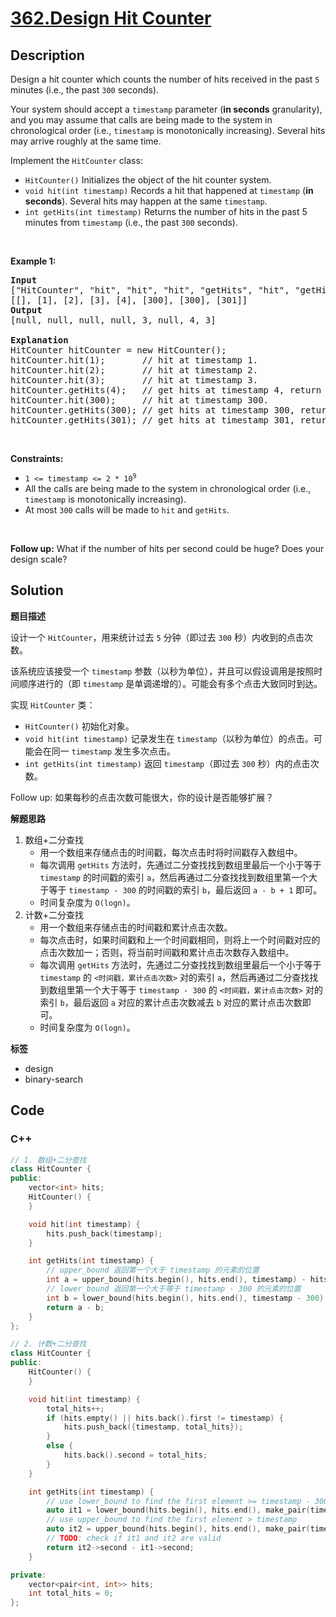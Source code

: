 # [362.Design Hit Counter](https://leetcode.com/problems/design-hit-counter/description/)

## Description

<p>Design a hit counter which counts the number of hits received in the past <code>5</code> minutes (i.e., the past <code>300</code> seconds).</p>

<p>Your system should accept a <code>timestamp</code> parameter (<strong>in seconds</strong> granularity), and you may assume that calls are being made to the system in chronological order (i.e., <code>timestamp</code> is monotonically increasing). Several hits may arrive roughly at the same time.</p>

<p>Implement the <code>HitCounter</code> class:</p>

<ul>
  <li><code>HitCounter()</code> Initializes the object of the hit counter system.</li>
  <li><code>void hit(int timestamp)</code> Records a hit that happened at <code>timestamp</code> (<strong>in seconds</strong>). Several hits may happen at the same <code>timestamp</code>.</li>
  <li><code>int getHits(int timestamp)</code> Returns the number of hits in the past 5 minutes from <code>timestamp</code> (i.e., the past <code>300</code> seconds).</li>
</ul>

<p>&nbsp;</p>
<p><strong class="example">Example 1:</strong></p>

<pre>
<strong>Input</strong>
[&quot;HitCounter&quot;, &quot;hit&quot;, &quot;hit&quot;, &quot;hit&quot;, &quot;getHits&quot;, &quot;hit&quot;, &quot;getHits&quot;, &quot;getHits&quot;]
[[], [1], [2], [3], [4], [300], [300], [301]]
<strong>Output</strong>
[null, null, null, null, 3, null, 4, 3]

<strong>Explanation</strong>
HitCounter hitCounter = new HitCounter();
hitCounter.hit(1);       // hit at timestamp 1.
hitCounter.hit(2);       // hit at timestamp 2.
hitCounter.hit(3);       // hit at timestamp 3.
hitCounter.getHits(4);   // get hits at timestamp 4, return 3.
hitCounter.hit(300);     // hit at timestamp 300.
hitCounter.getHits(300); // get hits at timestamp 300, return 4.
hitCounter.getHits(301); // get hits at timestamp 301, return 3.
</pre>

<p>&nbsp;</p>
<p><strong>Constraints:</strong></p>

<ul>
  <li><code>1 &lt;= timestamp &lt;= 2 * 10<sup>9</sup></code></li>
  <li>All the calls are being made to the system in chronological order (i.e., <code>timestamp</code> is monotonically increasing).</li>
  <li>At most <code>300</code> calls will be made to <code>hit</code> and <code>getHits</code>.</li>
</ul>

<p>&nbsp;</p>
<p><strong>Follow up:</strong> What if the number of hits per second could be huge? Does your design scale?</p>

## Solution

**题目描述**

设计一个 `HitCounter`，用来统计过去 `5` 分钟（即过去 `300` 秒）内收到的点击次数。

该系统应该接受一个 `timestamp` 参数（以秒为单位），并且可以假设调用是按照时间顺序进行的（即 `timestamp` 是单调递增的）。可能会有多个点击大致同时到达。

实现 `HitCounter` 类：

- `HitCounter()` 初始化对象。
- `void hit(int timestamp)` 记录发生在 `timestamp`（以秒为单位）的点击。可能会在同一 `timestamp` 发生多次点击。
- `int getHits(int timestamp)` 返回 `timestamp`（即过去 `300` 秒）内的点击次数。

Follow up: 如果每秒的点击次数可能很大，你的设计是否能够扩展？

**解题思路**

1. 数组+二分查找
   - 用一个数组来存储点击的时间戳，每次点击时将时间戳存入数组中。
   - 每次调用 `getHits` 方法时，先通过二分查找找到数组里最后一个小于等于 `timestamp` 的时间戳的索引 `a`，然后再通过二分查找找到数组里第一个大于等于 `timestamp - 300` 的时间戳的索引 `b`，最后返回 `a - b + 1` 即可。
   - 时间复杂度为 `O(logn)`。
2. 计数+二分查找
   - 用一个数组来存储点击的时间戳和累计点击次数。
   - 每次点击时，如果时间戳和上一个时间戳相同，则将上一个时间戳对应的点击次数加一；否则，将当前时间戳和累计点击次数存入数组中。
   - 每次调用 `getHits` 方法时，先通过二分查找找到数组里最后一个小于等于 `timestamp` 的 `<时间戳，累计点击次数>` 对的索引 `a`，然后再通过二分查找找到数组里第一个大于等于 `timestamp - 300` 的 `<时间戳，累计点击次数>` 对的索引 `b`，最后返回 `a` 对应的累计点击次数减去 `b` 对应的累计点击次数即可。
   - 时间复杂度为 `O(logn)`。

**标签**

- design
- binary-search

<!-- code start -->
## Code

### C++

```cpp
// 1. 数组+二分查找
class HitCounter {
public:
    vector<int> hits;
    HitCounter() {
    }

    void hit(int timestamp) {
        hits.push_back(timestamp);
    }

    int getHits(int timestamp) {
        // upper_bound 返回第一个大于 timestamp 的元素的位置
        int a = upper_bound(hits.begin(), hits.end(), timestamp) - hits.begin();
        // lower_bound 返回第一个大于等于 timestamp - 300 的元素的位置
        int b = lower_bound(hits.begin(), hits.end(), timestamp - 300) - hits.begin();
        return a - b;
    }
};
```

```cpp
// 2. 计数+二分查找
class HitCounter {
public:
    HitCounter() {
    }

    void hit(int timestamp) {
        total_hits++;
        if (hits.empty() || hits.back().first != timestamp) {
            hits.push_back({timestamp, total_hits});
        }
        else {
            hits.back().second = total_hits;
        }
    }

    int getHits(int timestamp) {
        // use lower_bound to find the first element >= timestamp - 300
        auto it1 = lower_bound(hits.begin(), hits.end(), make_pair(timestamp - 300, 0));
        // use upper_bound to find the first element > timestamp
        auto it2 = upper_bound(hits.begin(), hits.end(), make_pair(timestamp, 0));
        // TODO: check if it1 and it2 are valid
        return it2->second - it1->second;
    }

private:
    vector<pair<int, int>> hits;
    int total_hits = 0;
};
```

<!-- code end -->
